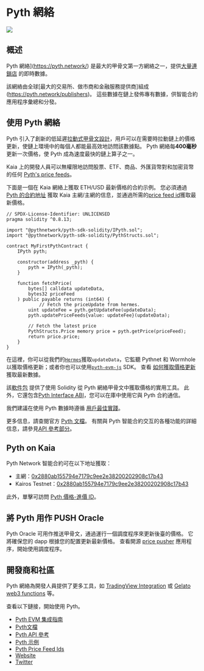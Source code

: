 # Pyth 網絡

![](/img/banners/kaia-pyth.png)

## 概述

Pyth 網絡](https://pyth.network/) 是最大的甲骨文第一方網絡之一，提供[大量連鎖店](https://docs.pyth.network/price-feeds/contract-addresses) 的即時數據。

該網絡由全球[最大的交易所、做市商和金融服務提供商]組成(https://pyth.network/publishers)。 這些數據在鏈上發佈專有數據，供智能合約應用程序彙總和分發。

## 使用 Pyth 網絡

Pyth 引入了創新的低延遲[拉動式甲骨文設計](https://docs.pyth.network/documentation/pythnet-price-feeds/on-demand)，用戶可以在需要時拉動鏈上的價格更新，使鏈上環境中的每個人都能最高效地訪問該數據點。 Pyth 網絡每**400毫秒**更新一次價格，使 Pyth 成為速度最快的鏈上算子之一。

Kaia 上的開發人員可以無權限地訪問股票、ETF、商品、外匯貨幣對和加密貨幣的任何 [Pyth's price feeds](https://pyth.network/developers/price-feed-ids)。

下面是一個在 Kaia 網絡上獲取 ETH/USD 最新價格的合約示例。
您必須通過[Pyth 的合約地址](https://docs.pyth.network/price-feeds/contract-addresses/evm) 獲取 Kaia 主網/主網的信息，並通過所需的[price feed id](https://pyth.network/developers/price-feed-ids)獲取最新價格。

```solidity
// SPDX-License-Identifier: UNLICENSED
pragma solidity ^0.8.13;

import "@pythnetwork/pyth-sdk-solidity/IPyth.sol";
import "@pythnetwork/pyth-sdk-solidity/PythStructs.sol";

contract MyFirstPythContract {
    IPyth pyth;

    constructor(address _pyth) {
        pyth = IPyth(_pyth);
    }

    function fetchPrice(
        bytes[] calldata updateData,
        bytes32 priceFeed
    ) public payable returns (int64) {
		    // Fetch the priceUpdate from hermes.
        uint updateFee = pyth.getUpdateFee(updateData);
        pyth.updatePriceFeeds{value: updateFee}(updateData);

        // Fetch the latest price
        PythStructs.Price memory price = pyth.getPrice(priceFeed);
        return price.price;
    }
}
```

在這裡，你可以從我們的[`Hermes`](https://hermes.pyth.network/docs/)獲取`updateData`，它監聽 Pythnet 和 Wormhole 以獲取價格更新；或者你也可以使用[`pyth-evm-js`](https://github.com/pyth-network/pyth-crosschain/blob/main/target_chains/ethereum/sdk/js/src/EvmPriceServiceConnection.ts#L15) SDK。 查看 [如何獲取價格更新](https://docs.pyth.network/price-feeds/fetch-price-updates) 獲取最新數據。

該[軟件包](https://github.com/pyth-network/pyth-crosschain/tree/main/target_chains/ethereum/sdk/solidity) 提供了使用 Solidity 從 Pyth 網絡甲骨文中獲取價格的實用工具。 此外，它還包含[Pyth Interface ABI](https://github.com/pyth-network/pyth-crosschain/blob/main/target_chains/ethereum/sdk/solidity/abis/IPyth.json)，您可以在庫中使用它與 Pyth 合約通信。

我們建議在使用 Pyth 數據時遵循 [用戶最佳實踐](https://docs.pyth.network/documentation/pythnet-price-feeds/best-practices)。

更多信息，請查閱官方 [Pyth 文檔](https://docs.pyth.network/price-feeds)。 有關與 Pyth 智能合約交互的各種功能的詳細信息，請參見[API 參考部分](https://api-reference.pyth.network/price-feeds/evm/getPrice)。

## Pyth on Kaia

Pyth Network 智能合約可在以下地址獲取：

- 主網：[0x2880ab155794e7179c9ee2e38200202908c17b43](https://kaiascan.io/account/0x2880aB155794e7179c9eE2e38200202908C17B43)
- Kairos Testnet：[0x2880ab155794e7179c9ee2e38200202908c17b43](https://kairos.kaiascan.io/account/0x2880aB155794e7179c9eE2e38200202908C17B43)

此外，單擊可訪問 [Pyth 價格-進價 ID](https://pyth.network/developers/price-feed-ids)。

## 將 Pyth 用作 PUSH Oracle

Pyth Oracle 可用作推送甲骨文，通過運行一個調度程序來更新後臺的價格。 它將確保您的 dapp 根據您的配置更新最新價格。 查看開源 [price pusher](https://github.com/pyth-network/pyth-crosschain/tree/main/apps/price_pusher) 應用程序，開始使用調度程序。

## 開發商和社區

Pyth 網絡為開發人員提供了更多工具，如 [TradingView Integration](https://docs.pyth.network/guides/how-to-create-tradingview-charts) 或 [Gelato web3 functions](https://docs.pyth.network/guides/how-to-schedule-price-updates-with-gelato) 等。

查看以下鏈接，開始使用 Pyth。

- [Pyth EVM 集成指南](https://docs.pyth.network/price-feeds/use-real-time-data/evm)
- [Pyth文檔](https://docs.pyth.network/home)
- [Pyth API 參考](https://api-reference.pyth.network/price-feeds/evm/getPrice)
- [Pyth 示例](https://github.com/pyth-network/pyth-examples)
- [Pyth Price Feed Ids](https://pyth.network/developers/price-feed-ids)
- [Website](https://pyth.network/)
- [Twitter](https://x.com/PythNetwork)